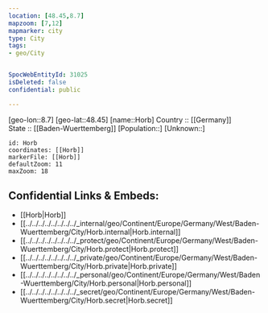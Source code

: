 ```yaml
---
location: [48.45,8.7] 
mapzoom: [7,12] 
mapmarker: city 
type: City
tags:
- geo/City


SpocWebEntityId: 31025
isDeleted: false
confidential: public

---
```

[geo-lon::8.7] 
[geo-lat::48.45] 
[name::Horb] 
Country :: [[Germany]]  
State :: [[Baden-Wuerttemberg]] 
[Population::] 
[Unknown::] 


```leaflet
id: Horb
coordinates: [[Horb]] 
markerFile: [[Horb]] 
defaultZoom: 11 
maxZoom: 18
```


## Confidential Links & Embeds: 
- [[Horb|Horb]]  
- [[../../../../../../../../_internal/geo/Continent/Europe/Germany/West/Baden-Wuerttemberg/City/Horb.internal|Horb.internal]] 
- [[../../../../../../../../_protect/geo/Continent/Europe/Germany/West/Baden-Wuerttemberg/City/Horb.protect|Horb.protect]] 
- [[../../../../../../../../_private/geo/Continent/Europe/Germany/West/Baden-Wuerttemberg/City/Horb.private|Horb.private]] 
- [[../../../../../../../../_personal/geo/Continent/Europe/Germany/West/Baden-Wuerttemberg/City/Horb.personal|Horb.personal]] 
- [[../../../../../../../../_secret/geo/Continent/Europe/Germany/West/Baden-Wuerttemberg/City/Horb.secret|Horb.secret]] 
